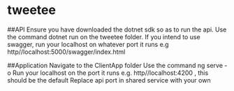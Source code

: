 # tweetee
##API
Ensure you have downloaded the dotnet sdk so as to run the api. 
Use the command dotnet run on the tweetee folder. 
If you intend to use swagger, run your localhost on whatever port it runs e.g http//localhost:5000/swagger/index.html

##Application
Navigate to the ClientApp folder
Use the command ng serve -o
Run your localhost on the port it runs e.g. http//localhost:4200 , this should be the default
Replace api port in shared service with your own


